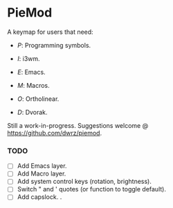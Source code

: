 PieMod
======

A keymap for users that need:

- *P*: Programming symbols.

- *I*: i3wm.

- *E*: Emacs.

- *M*: Macros.

- *O*: Ortholinear.

- *D*: Dvorak.

Still a work-in-progress. Suggestions welcome @ https://github.com/dwrz/piemod.

### TODO

- [ ] Add Emacs layer.
- [ ] Add Macro layer.
- [ ] Add system control keys (rotation, brightness).
- [ ] Switch " and ' quotes (or function to toggle default).
- [ ] Add capslock.
.
